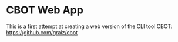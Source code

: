 # CBOT Web App
This is a first attempt at creating a web version of the CLI tool CBOT: 
https://github.com/graiz/cbot

